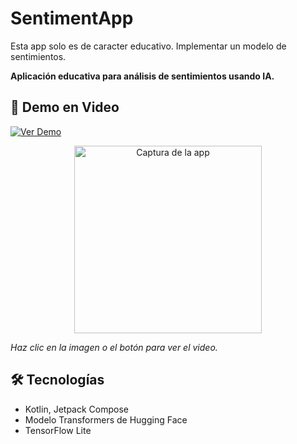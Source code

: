 # SentimentApp
Esta app solo es de caracter educativo. Implementar un modelo de sentimientos.

**Aplicación educativa para análisis de sentimientos usando IA.**  

## 📱 Demo en Video  
[![Ver Demo](https://img.shields.io/badge/VER_DEMO-FF6B35?style=for-the-badge&logo=github&logoColor=white)](sentiment_app.mp4)  

<div align="center">
  <a href="sentiment_app.mp4">
    <img src="screenshot.png" alt="Captura de la app" width="300">
  </a>
</div>  

*Haz clic en la imagen o el botón para ver el video.*  

## 🛠️ Tecnologías  
- Kotlin, Jetpack Compose  
- Modelo Transformers de Hugging Face  
- TensorFlow Lite  
